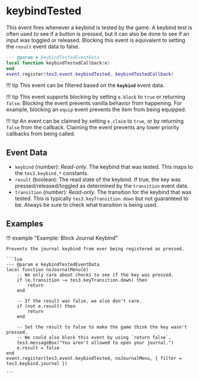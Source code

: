 <!---
	This file is autogenerated. Do not edit this file manually. Your changes will be ignored.
	More information: https://github.com/MWSE/MWSE/tree/master/docs
-->

# keybindTested

This event fires whenever a keybind is tested by the game. A keybind test is often used to see if a button is pressed, but it can also be done to see if an input was toggled or released. Blocking this event is equivalent to setting the `result` event data to false.

```lua
--- @param e keybindTestedEventData
local function keybindTestedCallback(e)
end
event.register(tes3.event.keybindTested, keybindTestedCallback)
```

!!! tip
	This event can be filtered based on the **`keybind`** event data.

!!! tip
	This event supports blocking by setting `e.block` to `true` or returning `false`. Blocking the event prevents vanilla behavior from happening. For example, blocking an `equip` event prevents the item from being equipped.

!!! tip
	An event can be claimed by setting `e.claim` to `true`, or by returning `false` from the callback. Claiming the event prevents any lower priority callbacks from being called.

## Event Data

* `keybind` (number): *Read-only*. The keybind that was tested. This maps to the `tes3.keybind.*` constants.
* `result` (boolean): The read state of the keybind. If true, the key was pressed/released/toggled as determined by the `transition` event data.
* `transition` (number): *Read-only*. The transition for the keybind that was tested. This is typically `tes3.keyTransition.down` but not guaranteed to be. Always be sure to check what transition is being used.

## Examples

!!! example "Example: Block Journal Keybind"

	Prevents the journal keybind from ever being registered as pressed.

	```lua
	--- @param e keybindTestedEventData
	local function noJournalMenu(e)
	    -- We only care about checks to see if the key was pressed.
	    if (e.transition ~= tes3.keyTransition.down) then
	        return
	    end
	
	    -- If the result was false, we also don't care.
	    if (not e.result) then
	        return
	    end
	
	    -- Set the result to false to make the game think the key wasn't pressed.
	    -- We could also block this event by using `return false`.
	    tes3.messageBox("You aren't allowed to open your journal.")
	    e.result = false
	end
	event.register(tes3.event.keybindTested, noJournalMenu, { filter = tes3.keybind.journal })

	```

